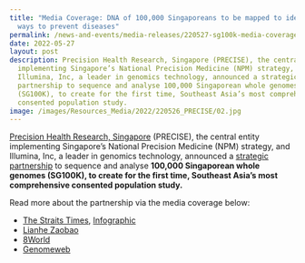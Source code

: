 ```yaml
---
title: "Media Coverage: DNA of 100,000 Singaporeans to be mapped to identify new
  ways to prevent diseases"
permalink: /news-and-events/media-releases/220527-sg100k-media-coverage/
date: 2022-05-27
layout: post
description: Precision Health Research, Singapore (PRECISE), the central entity
  implementing Singapore’s National Precision Medicine (NPM) strategy, and
  Illumina, Inc, a leader in genomics technology, announced a strategic
  partnership to sequence and analyse 100,000 Singaporean whole genomes
  (SG100K), to create for the first time, Southeast Asia’s most comprehensive
  consented population study.
image: /images/Resources_Media/2022/220526_PRECISE/02.jpg
---
```

[Precision Health Research, Singapore](https://www.npm.sg/) (PRECISE), the central entity implementing Singapore’s National Precision Medicine (NPM) strategy, and Illumina, Inc, a leader in genomics technology, announced a [strategic partnership](https://www.cris.sg/media-release-singapore-launches-southeast-asias-most-comprehensive-consented-population-study-with-100000-whole-genomes-for-health-and-clinical-breakthroughs/) to sequence and analyse **100,000 Singaporean whole genomes (SG100K), to create for the first time, Southeast Asia’s most comprehensive consented population study.**

Read more about the partnership via the media coverage below:

*   [The Straits Times](https://www.straitstimes.com/singapore/health/dna-of-100000-singaporeans-to-be-mapped-to-further-populations-health), [Infographic](https://static1.straitstimes.com.sg/s3fs-public/2022-06/afdnagraphic.pdf?VersionId=yOJcsCM7O6nwvxSk5wQujBG_lCprOYFV)
*   [Lianhe Zaobao](https://www.zaobao.com.sg/realtime/singapore/story20220526-1276564)
*   [8World](https://www.8world.com/singapore/singaporeans-dna-to-be-mapped-1818676)
*   [Genomeweb](https://www.genomeweb.com/sequencing/illumina-precision-health-research-singapore-partner-100k-genomes-population-study)